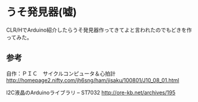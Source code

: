 うそ発見器(嘘)
==============
CLR/HでArduino紹介したらうそ発見器作ってきてよと言われたのでもどきを作ってみた。

参考
----
自作：ＰＩＣ　サイクルコンピュータ＆心拍計
http://homepage2.nifty.com/jh6sng/ham/jisaku/100801/J10_08_01.html

I2C液晶のArduinoライブラリ – ST7032
http://ore-kb.net/archives/195

